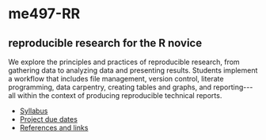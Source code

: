 
# me497-RR

## reproducible research for the R novice

We explore the principles and practices of reproducible research, from gathering data to analyzing data and presenting results. Students implement a  workflow that includes file management, version control, literate programming, data carpentry, creating tables and graphs, and reporting---all within the context of producing reproducible technical reports.

- [Syllabus](week_00/cm001_syllabus.md) 
- [Project due dates](week_00/cm002_deadlines.md) 
- [References and links](week_00/cm017_references.md) 


